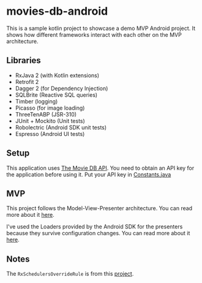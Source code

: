 # movies-db-android

This is a sample kotlin project to showcase a demo MVP Android project. It shows how different frameworks interact with each other on the MVP architecture.

## Libraries
* RxJava 2 (with Kotlin extensions)
* Retrofit 2
* Dagger 2 (for Dependency Injection)
* SQLBrite (Reactive SQL queries)
* Timber (logging)
* Picasso (for image loading)
* ThreeTenABP (JSR-310)
* JUnit + Mockito (Unit tests)
* Robolectric (Android SDK unit tests)
* Espresso (Android UI tests)

## Setup
This application uses [The Movie DB API](https://www.themoviedb.org/documentation/api?language=en). You need to obtain an API key for the application before using it. Put your API key in [Constants.java](https://github.com/fmrsabino/movies-db-android/blob/master/app/src/main/java/fmrsabino/moviesdb/util/Constants.java)

## MVP
This project follows the Model-View-Presenter architecture. You can read more about it [here](https://github.com/ribot/android-guidelines/blob/master/architecture_guidelines/android_architecture.md).

I've used the Loaders provided by the Android SDK for the presenters because they survive configuration changes. You can read more about it [here](https://medium.com/google-developers/making-loading-data-on-android-lifecycle-aware-897e12760832#.c81zmpcjd).

## Notes
The `RxSchedulersOverrideRule` is from this [project](https://github.com/ribot/android-boilerplate/blob/master/app/src/test/java/uk/co/ribot/androidboilerplate/util/RxSchedulersOverrideRule.java).
